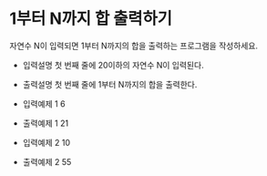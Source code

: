 # 1부터 N까지 합 출력하기

자연수 N이 입력되면 1부터 N까지의 합을 출력하는 프로그램을 작성하세요.

- 입력설명
  첫 번째 줄에 20이하의 자연수 N이 입력된다.

- 출력설명
  첫 번째 줄에 1부터 N까지의 합을 출력한다.

- 입력예제 1
  6

- 출력예제 1
  21

- 입력예제 2
  10

- 출력예제 2
  55

